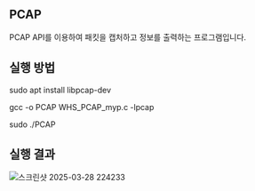 ## PCAP
PCAP API를 이용하여 패킷을 캡처하고 정보를 출력하는 프로그램입니다.

## 실행 방법
sudo apt install libpcap-dev

gcc -o PCAP WHS_PCAP_myp.c -lpcap

sudo ./PCAP

## 실행 결과
![스크린샷 2025-03-28 224233](https://github.com/user-attachments/assets/bb9f318b-889e-414a-b4e0-7c9cf52c98dd)


